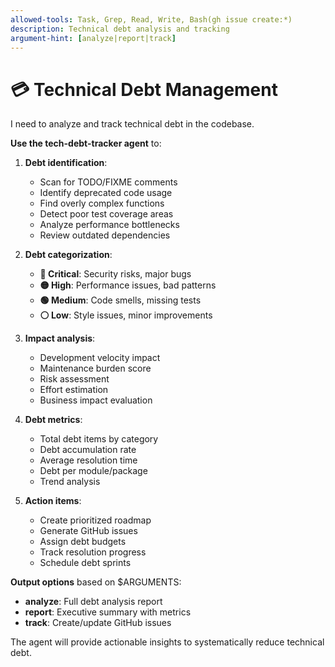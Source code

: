 ```yaml
---
allowed-tools: Task, Grep, Read, Write, Bash(gh issue create:*)
description: Technical debt analysis and tracking
argument-hint: [analyze|report|track]
---
```

# 💳 Technical Debt Management

I need to analyze and track technical debt in the codebase.

**Use the tech-debt-tracker agent** to:

1. **Debt identification**:
   - Scan for TODO/FIXME comments
   - Identify deprecated code usage
   - Find overly complex functions
   - Detect poor test coverage areas
   - Analyze performance bottlenecks
   - Review outdated dependencies

2. **Debt categorization**:
   - **🔴 Critical**: Security risks, major bugs
   - **🟡 High**: Performance issues, bad patterns
   - **🟢 Medium**: Code smells, missing tests
   - **⚪ Low**: Style issues, minor improvements

3. **Impact analysis**:
   - Development velocity impact
   - Maintenance burden score
   - Risk assessment
   - Effort estimation
   - Business impact evaluation

4. **Debt metrics**:
   - Total debt items by category
   - Debt accumulation rate
   - Average resolution time
   - Debt per module/package
   - Trend analysis

5. **Action items**:
   - Create prioritized roadmap
   - Generate GitHub issues
   - Assign debt budgets
   - Track resolution progress
   - Schedule debt sprints

**Output options** based on $ARGUMENTS:
- **analyze**: Full debt analysis report
- **report**: Executive summary with metrics
- **track**: Create/update GitHub issues

The agent will provide actionable insights to systematically reduce technical debt.
